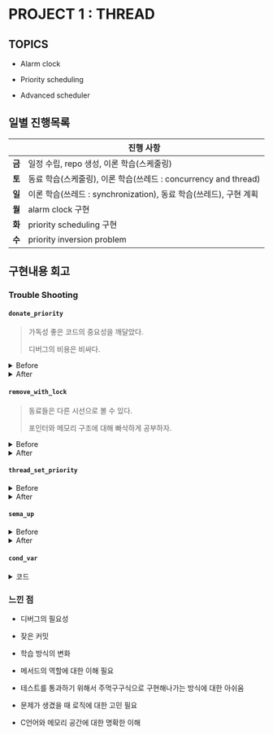 # PROJECT 1 : THREAD

## TOPICS
- Alarm clock

- Priority scheduling

- Advanced scheduler

## 일별 진행목록
||진행 사항|
|------|---|
|**금**|일정 수립, repo 생성, 이론 학습(스케줄링)|
|**토**|동료 학습(스케줄링), 이론 학습(쓰레드 : concurrency and thread)|
|**일**|이론 학습(쓰레드 : synchronization), 동료 학습(쓰레드), 구현 계획|
|**월**|alarm clock 구현|
|**화**|priority scheduling 구현|
|**수**|priority inversion problem|

## 구현내용 회고
### Trouble Shooting
#### `donate_priority`

> 가독성 좋은 코드의 중요성을 깨달았다.
> 
> 디버그의 비용은 비싸다.

<details>
  <summary>Before</summary>

  ```c
  void donate_priority(void)
  {
      struct thread *curr_thread = thread_current();
      struct lock *curr_thread_wait_lock = curr_thread->wait_on_lock;
      struct thread *lock_holder = curr_thread_wait_lock->holder;
      struct list lock_waiters = curr_thread_wait_lock->semaphore.waiters;
      int cnt = 0;

      while (curr_thread->priority > lock_holder->priority
              && lock_holder != NULL)
      {
          if (++cnt >= 8)
          {
              break;
          }

          lock_holder->priority = curr_thread->priority;
          curr_thread = lock_holder;
          lock_holder = lock_holder->wait_on_lock->holder;
      }
  }
  ```

- PPT 자료의 문장 그대로 구현

- 세부사항에 대한 고민 부족

- 코드의 가독성이 떨어짐.

</details>

<details>
  <summary>After</summary>

  ```c
  void donate_priority(void)
  {
      struct thread *curr_thread = thread_current();
      int cnt = 0;

      for (cnt = 0; cnt < 8; cnt++)
      {
          if (curr_thread->wait_on_lock == NULL)
              break;
          struct thread *lock_holder = curr_thread->wait_on_lock->holder;
          if (curr_thread->priority > lock_holder->priority)
          {
              lock_holder->priority = curr_thread->priority;
              curr_thread = lock_holder;
          }
      }
  }
  ```

- 가독성 고려하여 코드 개선

- 디버깅을 통한 흐름 이해

</details>

#### `remove_with_lock`

> 동료들은 다른 시선으로 볼 수 있다.
> 
> 포인터와 메모리 구조에 대해 빠삭하게 공부하자.

<details>
  <summary>Before</summary>

  ```c
  void remove_with_lock(struct lock *lock)
  {
      struct list lock_waiters = thread_current()->donations;
      struct list_elem *e;


      for (e = list_begin(&lock_waiters); e != list_end(&lock_waiters); e = list_next(e))
      {
          struct thread *lock_waiter = list_entry(e, struct thread, d_elem);

          if (lock == lock_waiter->wait_on_lock)
          {
              list_remove(&lock_waiter->d_elem);
              break;
          }
      }
  }
  ```

- 로직의 오류가 코드에 그대로 반영됨. (`break`문)

- 구조체 대입 연산에 대한 이해 부족

</details>

<details>
  <summary>After</summary>

  ```c
  void remove_with_lock(struct lock *lock)
  {
      struct thread *curr_thread = thread_current();
      struct list_elem *e;

      for (e = list_begin(&curr_thread->donations); e != list_end(&curr_thread->donations); e = list_next(e))
      {
          struct thread *lock_waiter = list_entry(e, struct thread, d_elem);

          if (lock == lock_waiter->wait_on_lock)
          {
              list_remove(&lock_waiter->d_elem);
          }
      }
  }
  ```

  또는

  ```c
  void remove_with_lock(struct lock *lock)
	{
      struct list *lock_waiters = &thread_current()->donations;
      struct list_elem *e;


      for (e = list_begin(lock_waiters); e != list_end(lock_waiters); e = list_next(e))
      {
          struct thread *lock_waiter = list_entry(e, struct thread, d_elem);

          if (lock == lock_waiter->wait_on_lock)
          {
              list_remove(&lock_waiter->d_elem);
          }
      }
  }
  ```

- 동료들과의 회의로 로직의 오류를 고쳐잡고, 코드 개선

- 디버깅

</details>

#### `thread_set_priority`

<details>
  <summary>Before</summary>

  ```c
  void thread_set_priority(int new_priority)
  {
      thread_current()->priority = new_priority;
      list_sort(&ready_list, cmp_priority, NULL);
      test_max_priority();
  }
  ```

- 해당 함수의 역할에 대한 이해 부족

</details>

<details>
  <summary>After</summary>

  ```c
  void thread_set_priority(int new_priority)
  {
      thread_current()->old_priority = new_priority;
      refresh_priority();
      test_max_priority();
  }
  ```

- 디버깅 (테스트 코드 확인 등)

</details>

#### `sema_up`

<details>
  <summary>Before</summary>

  ```c
  void sema_up (struct semaphore *sema) {
      enum intr_level old_level;

      ASSERT (sema != NULL);

      old_level = intr_disable ();
      if (!list_empty (&sema->waiters))
          thread_unblock (list_entry (list_pop_front (&sema->waiters),
                      struct thread, elem));
      sema->value++;
      list_sort(&sema->waiters, cmp_priority, NULL);
      test_max_priority();
      intr_set_level (old_level);
  }
  ```

  - 정렬이 안됐다.

</details>

<details>
  <summary>After</summary>

  ```c
  void sema_up(struct semaphore *sema)
  {
      enum intr_level old_level;

      ASSERT(sema != NULL);

      old_level = intr_disable();
      if (!list_empty(&sema->waiters))
      {
          list_sort(&sema->waiters, cmp_priority, NULL);
          thread_unblock(list_entry(list_pop_front(&sema->waiters),
                                  struct thread, elem));
      }
      sema->value++;
      test_max_priority();
      intr_set_level(old_level);
  }
  ```

- 디버깅

- 정렬을 해줬다.

</details>

#### `cond_var`

<details>
  <summary>코드</summary>

  ```c
  bool cmp_sem_priority(const struct list_elem *a, const struct list_elem *b, void *aux)
  {
      struct semaphore_elem *sema_a = list_entry(a, struct semaphore_elem, elem);
      struct semaphore_elem *sema_b = list_entry(b, struct semaphore_elem, elem);

      struct list *a_waiters = &(sema_a->semaphore.waiters);
      struct list *b_waiters = &(sema_b->semaphore.waiters);

      return list_entry(list_begin(a_waiters), struct thread, elem)->priority
              > list_entry(list_begin(b_waiters), struct thread, elem)->priority;
  }
  ```

- 리스트 엔트리에 대한 이해 부족

- 레퍼런스를 통해 함수 사용 방법을 이해하게 됨.

</details>

### 느낀 점

- 디버그의 필요성

- 잦은 커밋

- 학습 방식의 변화

- 메서드의 역할에 대한 이해 필요

- 테스트를 통과하기 위해서 주먹구구식으로 구현해나가는 방식에 대한 아쉬움

- 문제가 생겼을 때 로직에 대한 고민 필요

- C언어와 메모리 공간에 대한 명확한 이해
